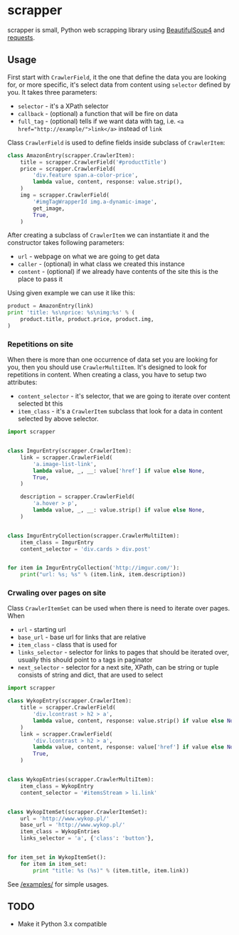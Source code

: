# scrapper
scrapper is small, Python web scrapping library using 
[BeautifulSoup4](http://www.crummy.com/software/BeautifulSoup/) and 
[requests](http://docs.python-requests.org/en/latest/).


## Usage
First start with ``CrawlerField``, it the one that define the data you are
looking for, or more specific, it's select data from content using ``selector``
defined by you. It takes three parameters:
* ``selector`` - it's a XPath selector
* ``callback`` - (optional) a function that will be fire on data
* ``full_tag`` - (optional) tells if we want data with tag, i.e. 
``<a href="http://example/">link</a>`` instead of ``link``

Class ``CrawlerField`` is used to define fields inside subclass of 
``CrawlerItem``:

```python
class AmazonEntry(scrapper.CrawlerItem):
    title = scrapper.CrawlerField('#productTitle')
    price = scrapper.CrawlerField(
        'div.feature span.a-color-price',
        lambda value, content, response: value.strip(),
    )
    img = scrapper.CrawlerField(
        '#imgTagWrapperId img.a-dynamic-image',
        get_image,
        True,
    )
```

After creating a subclass of ``CrawlerItem`` we can instantiate it and the 
constructor takes following parameters:
* ``url`` - webpage on what we are going to get data 
* ``caller`` - (optional) in what class we created this instance
* ``content`` - (optional) if we already have contents of the site this is the 
place to pass it

Using given example we can use it like this:
```python
product = AmazonEntry(link)
print 'title: %s\nprice: %s\nimg:%s' % (
    product.title, product.price, product.img,
)
```

### Repetitions on site
When there is more than one occurrence of data set you are looking for you, then
you should use ``CrawlerMultiItem``. It's designed to look for repetitions in
content.
When creating a class, you have to setup two attributes:
* ``content_selector`` - it's selector, that we are going to iterate over 
content selected bt this
* ``item_class`` - it's a ``CrawlerItem`` subclass that look for a data in 
content selected by above selector.


```python
import scrapper


class ImgurEntry(scrapper.CrawlerItem):
    link = scrapper.CrawlerField(
        'a.image-list-link',
        lambda value, _, __: value['href'] if value else None,
        True,
    )

    description = scrapper.CrawlerField(
        'a.hover > p',
        lambda value, _, __: value.strip() if value else None,
    )


class ImgurEntryCollection(scrapper.CrawlerMultiItem):
    item_class = ImgurEntry
    content_selector = 'div.cards > div.post'


for item in ImgurEntryCollection('http://imgur.com/'):
    print("url: %s; %s" % (item.link, item.description))
```

### Crwaling over pages on site
Class ``CrawlerItemSet`` can be used when there is need to iterate over pages.
When

* ``url`` - starting url
* ``base_url`` - base url for links that are relative
* ``item_class`` - class that is used for 
* ``links_selector`` - selector for links to pages that should be iterated over,
usually this should point to ``a`` tags in paginator
* ``next_selector`` - selector for a next site, XPath, can be string or tuple 
consists of string and dict, that are used to select 


```python
import scrapper

class WykopEntry(scrapper.CrawlerItem):
    title = scrapper.CrawlerField(
        'div.lcontrast > h2 > a',
        lambda value, content, response: value.strip() if value else None,
    )
    link = scrapper.CrawlerField(
        'div.lcontrast > h2 > a',
        lambda value, content, response: value['href'] if value else None,
        True,
    )


class WykopEntries(scrapper.CrawlerMultiItem):
    item_class = WykopEntry
    content_selector = '#itemsStream > li.link'


class WykopItemSet(scrapper.CrawlerItemSet):
    url = 'http://www.wykop.pl/'
    base_url = 'http://www.wykop.pl/'
    item_class = WykopEntries
    links_selector = 'a', {'class': 'button'},


for item_set in WykopItemSet():
    for item in item_set:
        print "title: %s (%s)" % (item.title, item.link))

```


See [/examples/](https://github.com/Alkemic/scrapper/tree/master/examples) for 
simple usages.


## TODO
* Make it Python 3.x compatible
